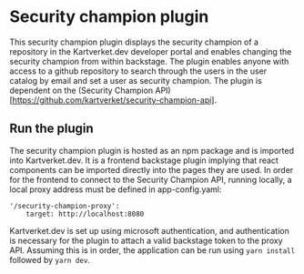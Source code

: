 # Security champion plugin

This security champion plugin displays the security champion of a repository in the Kartverket.dev developer portal and enables changing the security champion from within backstage. The plugin enables anyone with access to a github repository to search through the users in the user catalog by email and set a user as security champion. The plugin is dependent on the (Security Champion API)[https://github.com/kartverket/security-champion-api].

## Run the plugin
 The security champion plugin is hosted as an npm package and is imported into Kartverket.dev. It is a frontend backstage plugin implying that react components can be imported directly into the pages they are used. In order for the frontend to connect to the Security Champion API, running locally, a local proxy address must be defined in app-config.yaml:

```
'/security-champion-proxy':
    target: http://localhost:8080
```

Kartverket.dev is set up using microsoft authentication, and authentication is necessary for the plugin to attach a valid backstage token to the proxy API. Assuming this is in order, the application can be run using `yarn install` followed by `yarn dev`.

